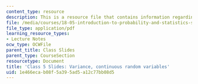 ```yaml
---
content_type: resource
description: This is a resource file that contains information regarding class 5.
file: /media/courses/18-05-introduction-to-probability-and-statistics-spring-2014/1e466ecab08f5a395ad5a12c77bb08d5_MIT18_05S14_class5_slides.pdf
file_type: application/pdf
learning_resource_types:
- Lecture Notes
ocw_type: OCWFile
parent_title: Class Slides
parent_type: CourseSection
resourcetype: Document
title: 'Class 5 Slides: Variance, continuous random variables'
uid: 1e466eca-b08f-5a39-5ad5-a12c77bb08d5
---
```

